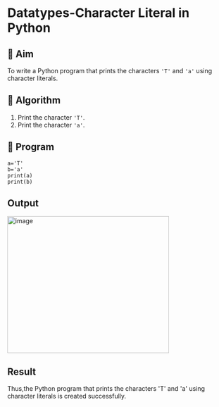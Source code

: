 # Datatypes-Character Literal in Python

## 🎯 Aim
To write a Python program that prints the characters `'T'` and `'a'` using character literals.

## 🧠 Algorithm
1. Print the character `'T'`.
2. Print the character `'a'`.

## 🧾 Program
~~~
a='T'
b='a'
print(a)
print(b)
~~~
## Output
<img width="367" height="311" alt="image" src="https://github.com/user-attachments/assets/95e8beec-6676-43ba-93e1-905b3da6f372" />


## Result
Thus,the Python program that prints the characters 'T' and 'a' using character literals is created successfully.
